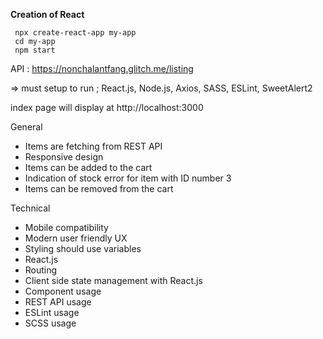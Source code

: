 **Creation of React** 
```
 npx create-react-app my-app
 cd my-app
 npm start
 ```
API : https://nonchalantfang.glitch.me/listing
 
=> must setup to run ; React.js, Node.js, Axios, SASS, ESLint, SweetAlert2 

index page will display at http://localhost:3000 

General
- Items are fetching from REST API
- Responsive design
- Items can be added to the cart
- Indication of stock error for item with ID number 3 
- Items can be removed from the cart
  
  
  
Technical
- Mobile compatibility 
- Modern user friendly UX
- Styling should use variables
- React.js
- Routing
- Client side state management with React.js
- Component usage
- REST API usage
- ESLint usage
- SCSS usage